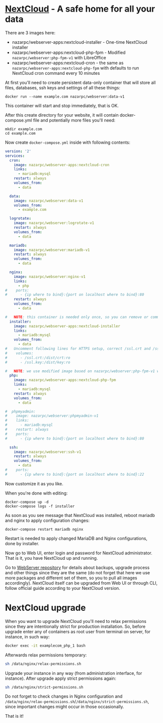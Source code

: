 # [NextCloud](https://nextcloud.com/) - A safe home for all your data

There are 3 images here:
* nazarpc/webserver-apps:nextcloud-installer - One-time NextCloud installer
* nazarpc/webserver-apps:nextcloud-php-fpm - Modified `nazarpc/webserver:php-fpm-v1` with LibreOffice
* nazarpc/webserver-apps:nextcloud-cron - the same as `nazarpc/webserver-apps:nextcloud-php-fpm` with defaults to run NextCloud cron command every 10 minutes


At first you'll need to create persistent data-only container that will store all files, databases, ssh keys and settings of all these things:
```
docker run --name example.com nazarpc/webserver:data-v1
```
This container will start and stop immediately, that is OK.

After this create directory for your website, it will contain docker-compose.yml file and potentially more files you'll need:
```
mkdir example.com
cd example.com
```

Now create `docker-compose.yml` inside with following contents:

```yml
version: '2'
services:
  cron:
    image: nazarpc/webserver-apps:nextcloud-cron
    links:
      - mariadb:mysql
    restart: always
    volumes_from:
      - data

  data:
    image: nazarpc/webserver:data-v1
    volumes_from:
      - example.com

  logrotate:
    image: nazarpc/webserver:logrotate-v1
    restart: always
    volumes_from:
      - data

  mariadb:
    image: nazarpc/webserver:mariadb-v1
    restart: always
    volumes_from:
      - data

  nginx:
    image: nazarpc/webserver:nginx-v1
    links:
      - php
#    ports:
#      - {ip where to bind}:{port on localhost where to bind}:80
    restart: always
    volumes_from:
      - data

#   NOTE: this container is needed only once, so you can remove or comment-out it after installation
  installer:
    image: nazarpc/webserver-apps:nextcloud-installer
    links:
      - mariadb:mysql
    volumes_from:
      - data
#   Uncomment following lines for HTTPS setup, correct /ssl.crt and /ssl.key accordingly to your full paths to SSL/TLS certificates on host
#    volumes:
#      - /ssl.crt:/dist/crt:ro
#      - /ssl.key:/dist/key:ro

#   NOTE: we use modified image based on nazarpc/webserver:php-fpm-v1 with LibreOffice pre-installed
  php:
    image: nazarpc/webserver-apps:nextcloud-php-fpm
    links:
      - mariadb:mysql
    restart: always
    volumes_from:
      - data

#  phpmyadmin:
#    image: nazarpc/webserver:phpmyadmin-v1
#    links:
#      - mariadb:mysql
#    restart: always
#    ports:
#      - {ip where to bind}:{port on localhost where to bind}:80

  ssh:
    image: nazarpc/webserver:ssh-v1
    restart: always
    volumes_from:
      - data
#    ports:
#      - {ip where to bind}:{port on localhost where to bind}:22
```

Now customize it as you like.

When you're done with editing:
```
docker-compose up -d
docker-compose logs -f installer
```
As soon as you see message that NextCloud was installed, reboot mariadb and nginx to apply configuration changes:
```
docker-compose restart mariadb nginx
```

Restart is needed to apply changed MariaDB and Nginx configurations, done by installer.

Now go to Web UI, enter login and password for NextCloud administrator.
That is it, you have NextCloud up and running.

Go to [WebServer repository](https://github.com/nazar-pc/docker-webserver) for details about backups, upgrade process and other things since they are the same (do not forget that here we use more packages and different set of them, so you to pull all images accordingly).
NextCloud itself can be upgraded from Web UI or through CLI, follow official guide according to your NextCloud version.

# NextCloud upgrade
When you want to upgrade NextCloud you'll need to relax permissions since they are intentionally strict for production installation.
So, before upgrade enter any of containers as root user from terminal on server, for instance, in such way:
```bash
docker exec -it examplecom_php_1 bash
```

Afterwards relax permissions temporary:
```bash
sh /data/nginx/relax-permissions.sh
```

Upgrade your instance in any way (from administration interface, for instance).
After upgrade apply strict permissions again:
```bash
sh /data/nginx/strict-permissions.sh
```
Do not forget to check changes in Nginx configuration and `/data/nginx/relax-permissions.sh`/`/data/nginx/strict-permissions.sh`, since important changes might occur in those occasionally.

That is it!
